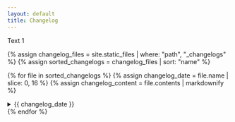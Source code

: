 ```yaml
---
layout: default
title: Changelog
---
```


Text 1

{% assign changelog_files = site.static_files | where: "path", "_changelogs" %}
{% assign sorted_changelogs = changelog_files | sort: "name" %}

{% for file in sorted_changelogs %}
  {% assign changelog_date = file.name | slice: 0, 16 %}
  {% assign changelog_content = file.contents | markdownify %}

  <details>
    <summary>{{ changelog_date }}</summary>
    {{ changelog_content }}
  </details>
{% endfor %}